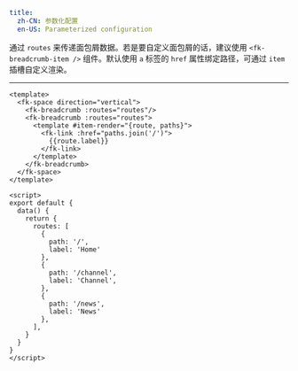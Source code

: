 ```yaml
title:
  zh-CN: 参数化配置
  en-US: Parameterized configuration
```


通过 `routes` 来传递面包屑数据。若是要自定义面包屑的话，建议使用 `<fk-breadcrumb-item />` 组件。默认使用 `a` 标签的 `href` 属性绑定路径，可通过 `item` 插槽自定义渲染。

---


```vue { "component": true } 
<template>
  <fk-space direction="vertical">
    <fk-breadcrumb :routes="routes"/>
    <fk-breadcrumb :routes="routes">
      <template #item-render="{route, paths}">
        <fk-link :href="paths.join('/')">
          {{route.label}}
        </fk-link>
      </template>
    </fk-breadcrumb>
  </fk-space>
</template>

<script>
export default {
  data() {
    return {
      routes: [
        {
          path: '/',
          label: 'Home'
        },
        {
          path: '/channel',
          label: 'Channel',
        },
        {
          path: '/news',
          label: 'News'
        },
      ],
    }
  }
}
</script>
```
